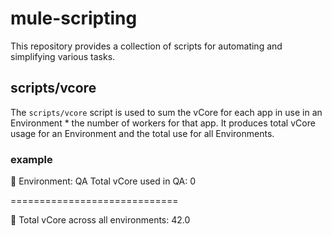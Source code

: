 # mule-scripting

This repository provides a collection of scripts for automating and simplifying various tasks.

## scripts/vcore

The `scripts/vcore` script is used to sum the vCore for each app in use in an Environment * the number of workers for that app. It produces total vCore usage for an Environment and the total use for all Environments.

### example
🔎 Environment: QA
  Total vCore used in QA: 0


=============================

🧮 Total vCore across all environments: 42.0

